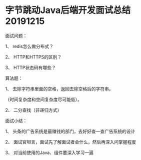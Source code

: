 # 字节跳动Java后端开发面试总结20191215



面试问题：

1、 redis怎么做分布式？

2、 HTTP和HTTPS的区别？

3、 HTTP状态码有哪些？

 

 

算法题：

1、 去除字符串里面的空格，返回去除空格后的字符串。

（时间复杂度和空间复杂度尽可能低）。  

2、 二分查找（非递归方式）

 

面试小结：

1、 头条的广告系统是最赚钱的部门，去好好查一查广告系统的设计

2、 面试官坦言，面试先了解面试者会什么，然后再深入问掌握程度

3、 对当前使用的Java、组件要深入学习一遍